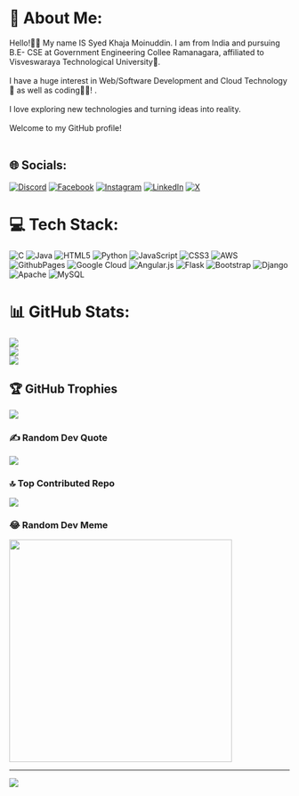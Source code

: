 # 💫 About Me:
Hello!👋🏻 My name IS Syed Khaja Moinuddin. I am from  India and  pursuing B.E- CSE at Government Engineering Collee Ramanagara, affiliated to Visveswaraya Technological University🏫.<br><br>I have a huge interest in Web/Software Development and Cloud Technology📝 as well as coding👩‍💻! .<br><br>I love exploring new technologies and turning ideas into reality. <br><br>Welcome to my GitHub profile!<br><br>


## 🌐 Socials:
[![Discord](https://img.shields.io/badge/Discord-%237289DA.svg?logo=discord&logoColor=white)](https://discord.gg/https://discord.com/invite/3QG3MRU) [![Facebook](https://img.shields.io/badge/Facebook-%231877F2.svg?logo=Facebook&logoColor=white)](https://facebook.com/https://www.facebook.com/people/Syed-Khaja-Moinuddin/100008455358117/) [![Instagram](https://img.shields.io/badge/Instagram-%23E4405F.svg?logo=Instagram&logoColor=white)](https://instagram.com/instagram.com/_syedkhajamoinuddin/) [![LinkedIn](https://img.shields.io/badge/LinkedIn-%230077B5.svg?logo=linkedin&logoColor=white)](https://linkedin.com/in/linkedin.com/in/syed-khaja-moinuddin-051495254/) [![X](https://img.shields.io/badge/X-black.svg?logo=X&logoColor=white)](https://x.com/twitter.com/@Skm_ahmed1) 

# 💻 Tech Stack:
![C](https://img.shields.io/badge/c-%2300599C.svg?style=plastic&logo=c&logoColor=white) ![Java](https://img.shields.io/badge/java-%23ED8B00.svg?style=plastic&logo=openjdk&logoColor=white) ![HTML5](https://img.shields.io/badge/html5-%23E34F26.svg?style=plastic&logo=html5&logoColor=white) ![Python](https://img.shields.io/badge/python-3670A0?style=plastic&logo=python&logoColor=ffdd54) ![JavaScript](https://img.shields.io/badge/javascript-%23323330.svg?style=plastic&logo=javascript&logoColor=%23F7DF1E) ![CSS3](https://img.shields.io/badge/css3-%231572B6.svg?style=plastic&logo=css3&logoColor=white) ![AWS](https://img.shields.io/badge/AWS-%23FF9900.svg?style=plastic&logo=amazon-aws&logoColor=white) ![GithubPages](https://img.shields.io/badge/github%20pages-121013?style=plastic&logo=github&logoColor=white) ![Google Cloud](https://img.shields.io/badge/GoogleCloud-%234285F4.svg?style=plastic&logo=google-cloud&logoColor=white) ![Angular.js](https://img.shields.io/badge/angular.js-%23E23237.svg?style=plastic&logo=angularjs&logoColor=white) ![Flask](https://img.shields.io/badge/flask-%23000.svg?style=plastic&logo=flask&logoColor=white) ![Bootstrap](https://img.shields.io/badge/bootstrap-%238511FA.svg?style=plastic&logo=bootstrap&logoColor=white) ![Django](https://img.shields.io/badge/django-%23092E20.svg?style=plastic&logo=django&logoColor=white) ![Apache](https://img.shields.io/badge/apache-%23D42029.svg?style=plastic&logo=apache&logoColor=white) ![MySQL](https://img.shields.io/badge/mysql-%2300000f.svg?style=plastic&logo=mysql&logoColor=white)
# 📊 GitHub Stats:
![](https://github-readme-stats.vercel.app/api?username=S-YED&theme=dark&hide_border=false&include_all_commits=true&count_private=true)<br/>
![](https://github-readme-streak-stats.herokuapp.com/?user=S-YED&theme=dark&hide_border=false)<br/>
![](https://github-readme-stats.vercel.app/api/top-langs/?username=S-YED&theme=dark&hide_border=false&include_all_commits=true&count_private=true&layout=compact)

## 🏆 GitHub Trophies
![](https://github-profile-trophy.vercel.app/?username=S-YED&theme=radical&no-frame=true&no-bg=true&margin-w=4)

### ✍️ Random Dev Quote
![](https://quotes-github-readme.vercel.app/api?type=horizontal&theme=radical)

### 🔝 Top Contributed Repo
![](https://github-contributor-stats.vercel.app/api?username=S-YED&limit=5&theme=dark&combine_all_yearly_contributions=true)

### 😂 Random Dev Meme
<img src='https://randommeme-five.vercel.app/' style="height: 400px;"/>

---
[![](https://visitcount.itsvg.in/api?id=S-YED&icon=1&color=1)](https://visitcount.itsvg.in)


  
<!-- Proudly created with GPRM ( https://gprm.itsvg.in ) -->
